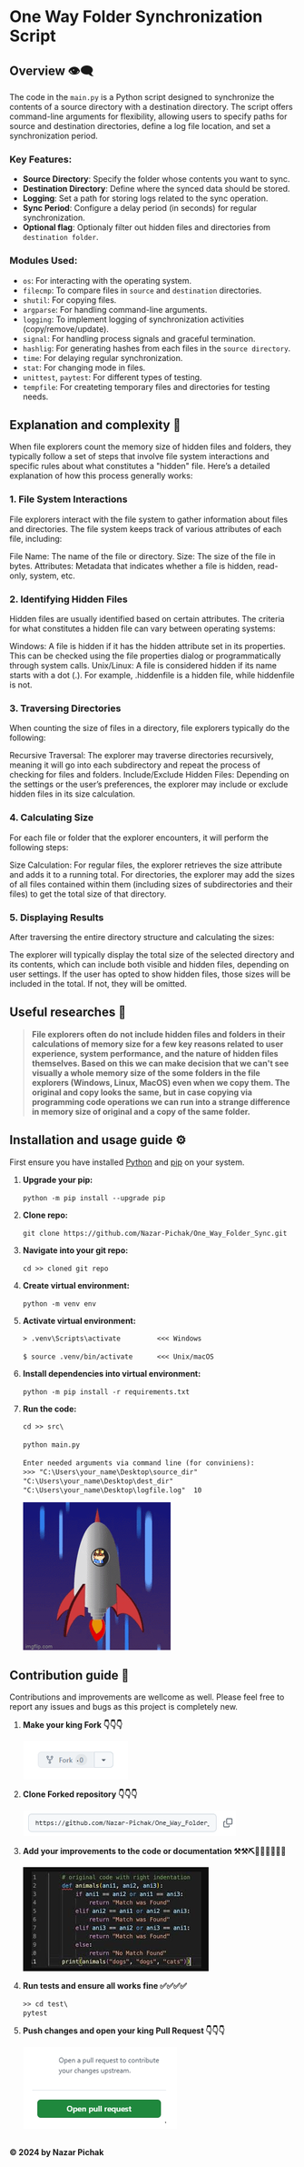 # One Way Folder Synchronization Script

## Overview 👁️‍🗨️

The code in the `main.py` is a Python script designed to synchronize the contents of a source directory with a destination directory. The script offers command-line arguments for flexibility, allowing users to specify paths for source and destination directories, define a log file location, and set a synchronization period.

### Key Features:

- **Source Directory**: Specify the folder whose contents you want to sync.
- **Destination Directory**: Define where the synced data should be stored.
- **Logging**: Set a path for storing logs related to the sync operation.
- **Sync Period**: Configure a delay period (in seconds) for regular synchronization.
- **Optional flag**: Optionaly filter out hidden files and directories from `destination folder`.

### Modules Used:

- `os`: For interacting with the operating system.
- `filecmp`: To compare files in `source` and `destination` directories.
- `shutil`: For copying files.
- `argparse`: For handling command-line arguments.
- `logging`: To implement logging of synchronization activities (copy/remove/update).
- `signal`: For handling process signals and graceful termination.
- `hashlig`: For generating hashes from each files in the `source directory`.
- `time`: For delaying regular synchronization.
- `stat`: For changing mode in files.
- `unittest`, `paytest`: For different types of testing.
- `tempfile`: For createting temporary files and directories for testing needs.

## Explanation and complexity 🤔

When file explorers count the memory size of hidden files and folders, they typically follow a set of steps that involve file system interactions and specific rules about what constitutes a "hidden" file. Here’s a detailed explanation of how this process generally works:

### 1. File System Interactions
File explorers interact with the file system to gather information about files and directories. The file system keeps track of various attributes of each file, including:

File Name: The name of the file or directory.
Size: The size of the file in bytes.
Attributes: Metadata that indicates whether a file is hidden, read-only, system, etc.
### 2. Identifying Hidden Files
Hidden files are usually identified based on certain attributes. The criteria for what constitutes a hidden file can vary between operating systems:

Windows: A file is hidden if it has the hidden attribute set in its properties. This can be checked using the file properties dialog or programmatically through system calls.
Unix/Linux: A file is considered hidden if its name starts with a dot (.). For example, .hiddenfile is a hidden file, while hiddenfile is not.
### 3. Traversing Directories
When counting the size of files in a directory, file explorers typically do the following:

Recursive Traversal: The explorer may traverse directories recursively, meaning it will go into each subdirectory and repeat the process of checking for files and folders.
Include/Exclude Hidden Files: Depending on the settings or the user’s preferences, the explorer may include or exclude hidden files in its size calculation.
### 4. Calculating Size
For each file or folder that the explorer encounters, it will perform the following steps:

Size Calculation:
For regular files, the explorer retrieves the size attribute and adds it to a running total.
For directories, the explorer may add the sizes of all files contained within them (including sizes of subdirectories and their files) to get the total size of that directory.
### 5. Displaying Results
After traversing the entire directory structure and calculating the sizes:

The explorer will typically display the total size of the selected directory and its contents, which can include both visible and hidden files, depending on user settings.
If the user has opted to show hidden files, those sizes will be included in the total. If not, they will be omitted.
## Useful researches 🔎

> **File explorers often do not include hidden files and folders in their calculations of memory size for a few key reasons related to user experience, system performance, and the nature of hidden files themselves.
> Based on this we can make decision that we can't see visually a whole memory size of the some folders in the file explorers (Windows, Linux, MacOS) even when we copy them. The original and copy looks the same,
> but in case copying via programming code operations we can run into a strange difference in memory size of original and a copy of the same folder.** 

## Installation and usage guide ⚙️

First ensure you have installed [Python](https://www.python.org/downloads/) and [pip](https://pip.pypa.io/en/stable/installation/) on your system.

1. **Upgrade your pip:**

    `python -m pip install --upgrade pip`
   
2. **Clone repo:**

    `git clone https://github.com/Nazar-Pichak/One_Way_Folder_Sync.git`

3. **Navigate into your git repo:**

    `cd >> cloned git repo`

4. **Create virtual environment:**

    `python -m venv env`
 
5. **Activate virtual environment:**

    ```
    > .venv\Scripts\activate         <<< Windows
   
    $ source .venv/bin/activate      <<< Unix/macOS
    ```
6. **Install dependencies into virtual environment:**

    `python -m pip install -r requirements.txt`

7. **Run the code:**

    ```
    cd >> src\

    python main.py
   
    Enter needed arguments via command line (for conviniens):
    >>> "C:\Users\your_name\Desktop\source_dir"  "C:\Users\your_name\Desktop\dest_dir" "C:\Users\your_name\Desktop\logfile.log"  10 
   
    ```
    ![alt text](images/img_1.png)

## Contribution guide 📝

Contributions and improvements are wellcome as well. Please feel free to report any issues and bugs as this project is completely new.    

1. **Make your king Fork 👇👇👇**

    ![alt text](images/img_2.png)

2. **Clone Forked repository 👇👇👇**


    ![alt text](images/img_3.png)


3. **Add your improvements to the code or documentation ⚒️⚒️⛏️🧑‍💻🧑‍💻🧑‍💻** 


    ![alt text](images/img_5.png)

4. **Run tests and ensure all works fine ✅✅✅✅**

   ```
   >> cd test\
   pytest
   ```

6. **Push changes and open your king Pull Request 👇👇👇**

    ![alt text](images/img_6.png)

## 


   **&copy; 2024 by Nazar Pichak**





